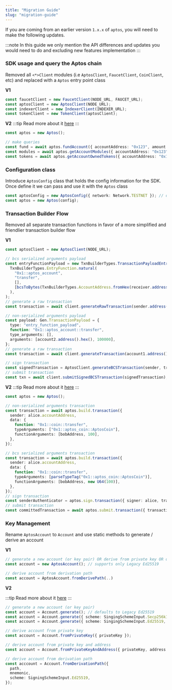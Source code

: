```yaml
---
title: "Migration Guide"
slug: "migration-guide"
---
```


If you are coming from an earlier version `1.x.x` of `aptos`, you will need to make the following updates.

:::note
In this guide we only mention the API differences and updates you would need to do and excluding new features implementation
:::

### SDK usage and query the Aptos chain

Removed all `<*>Client` modules (i.e `AptosClient`, `FaucetClient`, `CoinClient`, etc) and replaced with a `Aptos` entry point class

**V1**

```ts
const faucetClient = new FaucetClient(NODE_URL, FAUCET_URL);
const aptosClient = new AptosClient(NODE_URL);
const indexerClient = new IndexerClient(INDEXER_URL);
const tokenClient = new TokenClient(aptosClient);
```

**V2**
:::tip
Read more about it [here](./sdk-configuration.md)
:::

```ts
const aptos = new Aptos();

// make queries
const fund = await aptos.fundAccount({ accountAddress: "0x123", amount: 100 });
const modules = await aptos.getAccountModules({ accountAddress: "0x123" });
const tokens = await aptos.getAccountOwnedTokens({ accountAddress: "0x123" });
```

### Configuration class

Introduce `AptosConfig` class that holds the config information for the SDK. Once define it we can pass and use it with the `Aptos` class

```ts
const aptosConfig = new AptosConfig({ network: Network.TESTNET }); // default to devnet
const aptos = new Aptos(config);
```

### Transaction Builder Flow

Removed all separate transaction functions in favor of a more simplified and friendlier transaction builder flow

**V1**

```ts
const aptosClient = new AptosClient(NODE_URL);

// bcs serialized arguments payload
const entryFunctionPayload = new TxnBuilderTypes.TransactionPayloadEntryFunction(
  TxnBuilderTypes.EntryFunction.natural(
    "0x1::aptos_account",
    "transfer",
    [],
    [bcsToBytes(TxnBuilderTypes.AccountAddress.fromHex(receiver.address()))],
  ),
);
// generate a raw transaction
const transaction = await client.generateRawTransaction(sender.address(), entryFunctionPayload);

// non-serialized arguments payload
const payload: Gen.TransactionPayload = {
  type: "entry_function_payload",
  function: "0x1::aptos_account::transfer",
  type_arguments: [],
  arguments: [account2.address().hex(), 100000],
};
// generate a raw transaction
const transaction = await client.generateTransaction(account1.address(), payload);

// sign transaction
const signedTransaction = AptosClient.generateBCSTransaction(sender, transaction);
// submit transaction
const txn = await client.submitSignedBCSTransaction(signedTransaction);
```

**V2**
:::tip
Read more about it [here](./transaction-builder.md)
:::

```ts
const aptos = new Aptos();

// non-serialized arguments transaction
const transaction = await aptos.build.transaction({
  sender: alice.accountAddress,
  data: {
    function: "0x1::coin::transfer",
    typeArguments: ["0x1::aptos_coin::AptosCoin"],
    functionArguments: [bobAddress, 100],
  },
});

// bcs serialized arguments transaction
const transaction = await aptos.build.transaction({
  sender: alice.accountAddress,
  data: {
    function: "0x1::coin::transfer",
    typeArguments: [parseTypeTag("0x1::aptos_coin::AptosCoin")],
    functionArguments: [bobAddress, new U64(100)],
  },
});
// sign transaction
const senderAuthenticator = aptos.sign.transaction({ signer: alice, transaction });
// submit transaction
const committedTransaction = await aptos.submit.transaction({ transaction, senderAuthenticator });
```

### Key Management

Rename `AptosAccount` to `Account` and use static methods to generate / derive an account

**V1**

```ts
// generate a new account (or key pair) OR derive from private key OR derive from private key and address
const account = new AptosAccount(); // supports only Legacy Ed25519

// derive account from derivation path
const account = AptosAccount.fromDerivePath(..)
```

**V2**

:::tip
Read more about it [here](./key-management.md)
:::

```ts
// generate a new account (or key pair)
const account = Account.generate(); // defaults to Legacy Ed25519
const account = Account.generate({ scheme: SingingSchemeInput.Secp256k1 }); // Single Sender Secp256k1
const account = Account.generate({ scheme: SingingSchemeInput.Ed25519, legacy: false }); // Single Sender Ed25519

// derive account from private key
const account = Account.fromPrivateKey({ privateKey });

// derive account from private key and address
const account = Account.fromPrivateKeyAndAddress({ privateKey, address: accountAddress });

// derive account from derivation path
const acccount = Account.fromDerivationPath({
  path,
  mnemonic,
  scheme: SigningSchemeInput.Ed25519,
});
```
